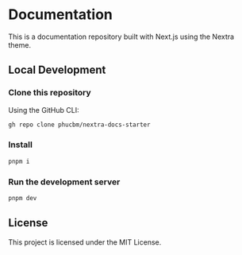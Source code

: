 # Documentation

This is a documentation repository built with Next.js using the Nextra theme.

## Local Development

### Clone this repository

Using the GitHub CLI:
```bash
gh repo clone phucbm/nextra-docs-starter
```

### Install
```bash
pnpm i
```

### Run the development server
```bash
pnpm dev
```

## License

This project is licensed under the MIT License.
